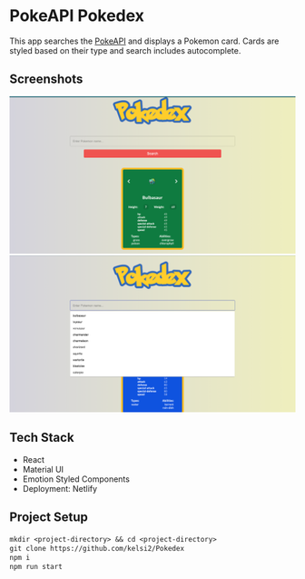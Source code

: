 # PokeAPI Pokedex

This app searches the [PokeAPI](https://pokeapi.co/) and displays a Pokemon card. Cards are styled based on their type and search includes autocomplete.

## Screenshots

!["Home screen"](docs/home.png)
!["Search"](docs/search.png)

## Tech Stack

- React
- Material UI
- Emotion Styled Components
- Deployment: Netlify

## Project Setup

```
mkdir <project-directory> && cd <project-directory>
git clone https://github.com/kelsi2/Pokedex
npm i
npm run start
```
